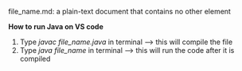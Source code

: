 file_name.md: a plain-text document that contains no other element

**How to run Java on VS code**
1. Type *javac file_name.java* in terminal --> this will compile the file
2. Type *java file_name* in terminal --> this will run the code after it is compiled